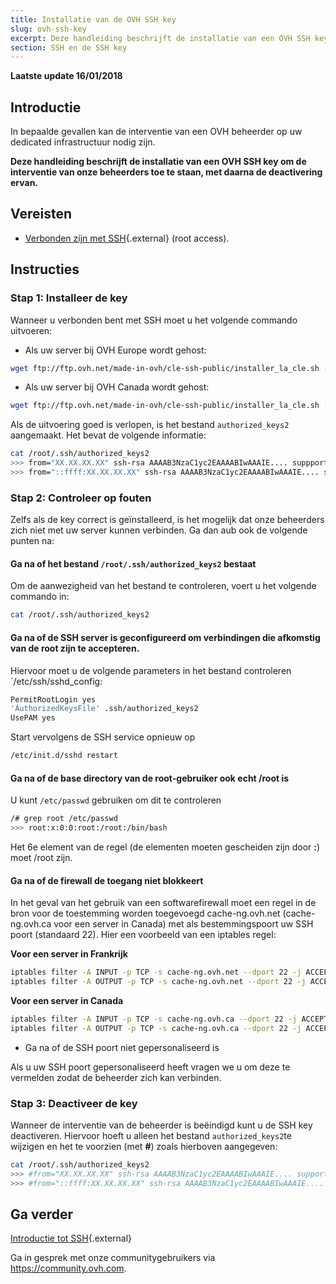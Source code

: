 ```yaml
---
title: Installatie van de OVH SSH key 
slug: ovh-ssh-key
excerpt: Deze handleiding beschrijft de installatie van een OVH SSH key om een interventie van onze beheerders toe te staan, met daarna de deactivering ervan. 
section: SSH en de SSH key
---
```


**Laatste update 16/01/2018**

## Introductie

In bepaalde gevallen kan de interventie van een OVH beheerder op uw dedicated infrastructuur nodig zijn.  

**Deze handleiding beschrijft de installatie van een OVH SSH key om de interventie van onze beheerders toe te staan, met daarna de deactivering ervan.**

## Vereisten

- [Verbonden zijn met SSH](https://docs.ovh.com/nl/dedicated/ssh-introductie/){.external} (root access).

## Instructies

### Stap 1: Installeer de key 

Wanneer u verbonden bent met SSH moet u het volgende commando uitvoeren:

- Als uw server bij OVH Europe wordt gehost:

```sh
wget ftp://ftp.ovh.net/made-in-ovh/cle-ssh-public/installer_la_cle.sh -O installer_la_cle.sh ; sh installer_la_cle.sh
```

- Als uw server bij OVH Canada wordt gehost:

```sh
wget ftp://ftp.ovh.net/made-in-ovh/cle-ssh-public/installer_la_cle.sh -O installer_la_cle.sh ; sh installer_la_cle.sh
```

Als de uitvoering goed is verlopen, is het bestand `authorized_keys2` aangemaakt. Het bevat de volgende informatie:

```sh
cat /root/.ssh/authorized_keys2
>>> from="XX.XX.XX.XX" ssh-rsa AAAAB3NzaC1yc2EAAAABIwAAAIE.... suppport@cache-ng...
>>> from="::ffff:XX.XX.XX.XX" ssh-rsa AAAAB3NzaC1yc2EAAAABIwAAAIE.... suppport@cache-ng...
```

### Stap 2: Controleer op fouten

Zelfs als de key correct is geïnstalleerd, is het mogelijk dat onze beheerders zich niet met uw server kunnen verbinden. Ga dan aub ook de volgende punten na:

#### Ga na of het bestand `/root/.ssh/authorized_keys2` bestaat

Om de aanwezigheid van het bestand te controleren, voert u het volgende commando in:

```sh
cat /root/.ssh/authorized_keys2
```

#### Ga na of de SSH server is geconfigureerd om verbindingen die afkomstig van de root zijn te accepteren.

Hiervoor moet u de volgende parameters in het bestand controleren `/etc/ssh/sshd_config:

```bash
PermitRootLogin yes
'AuthorizedKeysFile' .ssh/authorized_keys2
UsePAM yes
```

Start vervolgens de SSH service opnieuw op

```sh
/etc/init.d/sshd restart
```

#### Ga na of de base directory van de root-gebruiker ook echt /root is

U kunt `/etc/passwd` gebruiken om dit te controleren

```sh
/# grep root /etc/passwd
>>> root:x:0:0:root:/root:/bin/bash
```

Het 6e element van de regel (de elementen moeten gescheiden zijn door **:**) moet /root zijn.

#### Ga na of de firewall de toegang niet blokkeert

In het geval van het gebruik van een softwarefirewall moet een regel in de bron voor de toestemming worden toegevoegd cache-ng.ovh.net (cache-ng.ovh.ca voor een server in Canada) met als bestemmingspoort uw SSH poort (standaard 22). Hier een voorbeeld van een iptables regel:

**Voor een server in Frankrijk**

```sh
iptables filter -A INPUT -p TCP -s cache-ng.ovh.net --dport 22 -j ACCEPT
iptables filter -A OUTPUT -p TCP -s cache-ng.ovh.net --dport 22 -j ACCEPT
```

**Voor een server in Canada**

```sh
iptables filter -A INPUT -p TCP -s cache-ng.ovh.ca --dport 22 -j ACCEPT
iptables filter -A OUTPUT -p TCP -s cache-ng.ovh.ca --dport 22 -j ACCEPT
```

- Ga na of de SSH poort niet gepersonaliseerd is

Als u uw SSH poort gepersonaliseerd heeft vragen we u om deze te vermelden zodat de beheerder zich kan verbinden.
 

### Stap 3: Deactiveer de key 

Wanneer de interventie van de beheerder is beëindigd kunt u de SSH key deactiveren. Hiervoor hoeft u alleen het bestand `authorized_keys2`te wijzigen en het te voorzien (met **#**) zoals hierboven aangegeven:

```sh
cat /root/.ssh/authorized_keys2
>>> #from="XX.XX.XX.XX" ssh-rsa AAAAB3NzaC1yc2EAAAABIwAAAIE.... support@cache-ng...
>>> #from="::ffff:XX.XX.XX.XX" ssh-rsa AAAAB3NzaC1yc2EAAAABIwAAAIE.... support@cache-ng...
```

## Ga verder 

[Introductie tot SSH](https://docs.ovh.com/fr/dedicated/ssh-introduction/){.external}

Ga in gesprek met onze communitygebruikers via <https://community.ovh.com>.
